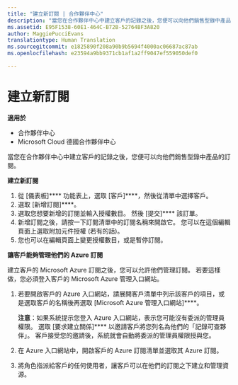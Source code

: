 ```yaml
---
title: "建立新訂閱 | 合作夥伴中心"
description: "當您在合作夥伴中心中建立客戶的記錄之後，您便可以向他們銷售型錄中產品的訂閱。"
ms.assetid: E95F1538-60E1-464C-B72B-52764BF3A820
author: MaggiePucciEvans
translationtype: Human Translation
ms.sourcegitcommit: e1825890f208a90b9b5694f4000ac06687ac87ab
ms.openlocfilehash: e23594a9bb9371cb1af1a2ff9047ef559050def0

---
```


# 建立新訂閱

**適用於**

-  合作夥伴中心
-  Microsoft Cloud 德國合作夥伴中心

當您在合作夥伴中心中建立客戶的記錄之後，您便可以向他們銷售型錄中產品的訂閱。

**建立新訂閱**

1.  從 \[儀表板\]**** 功能表上，選取 \[客戶\]****，然後從清單中選擇客戶。
2.  選取 \[新增訂閱\]****。
3.  選取您想要新增的訂閱並輸入授權數目。 然後 \[提交\]**** 該訂單。
4.  新增訂閱之後，請按一下訂閱清單中的訂閱名稱來開啟它。 您可以在這個編輯頁面上選取附加元件授權 (若有的話)。
5.  您也可以在編輯頁面上變更授權數目，或是暫停訂閱。

**讓客戶能夠管理他們的 Azure 訂閱**

建立客戶的 Microsoft Azure 訂閱之後，您可以允許他們管理訂閱。 若要這樣做，您必須登入客戶的 Microsoft Azure 管理入口網站。 

1.  若要開啟客戶的 Azure 入口網站，請展開客戶清單中列示該客戶的項目，或是選取客戶的名稱後再選取 \[Microsoft Azure 管理入口網站\]****。
    
    **注意**：如果系統提示您登入 Azure 入口網站，表示您可能沒有委派的管理員權限。 選取 \[要求建立關係\]**** 以邀請客戶將您列名為他們的「記錄可查夥伴」。 客戶接受您的邀請後，系統就會自動將委派的管理員權限授與您。 
2.  在 Azure 入口網站中，開啟客戶的 Azure 訂閱清單並選取其 Azure 訂閱。
3.  將角色指派給客戶的任何使用者，讓客戶可以在他們的訂閱之下建立和管理資源。

 






<!--HONumber=Jan17_HO2-->


